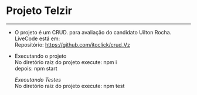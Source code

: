 # __Projeto Telzir__
______

- O projeto é um CRUD. para avaliação do candidato Uilton Rocha.  
LiveCode está em:   
Repositório: <https://github.com/itoclick/crud_Vz> 


- Executando o projeto  
  No diretório raiz do projeto execute:   npm i  
  depois:  npm start  
  
  _Executando Testes_  
  No diretório raiz do projeto execute:  npm test  
